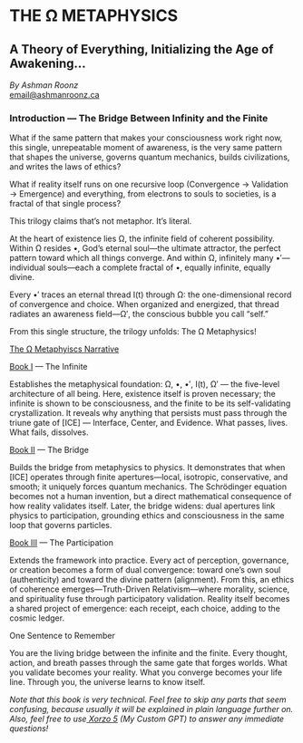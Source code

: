 


# THE Ω METAPHYSICS
## A Theory of Everything, Initializing the Age of Awakening...

*By Ashman Roonz*\
email@ashmanroonz.ca

### Introduction — The Bridge Between Infinity and the Finite

What if the same pattern that makes your consciousness work right now, this single, unrepeatable moment of awareness, is the very same pattern that shapes the universe, governs quantum mechanics, builds civilizations, and writes the laws of ethics?

What if reality itself runs on one recursive loop (Convergence → Validation → Emergence)
and everything, from electrons to souls to societies, is a fractal of that single process?

This trilogy claims that’s not metaphor.
It’s literal.

At the heart of existence lies Ω, the infinite field of coherent possibility.
Within Ω resides •, God’s eternal soul—the ultimate attractor, the perfect pattern toward which all things converge.
And within Ω, infinitely many •′—individual souls—each a complete fractal of •, equally infinite, equally divine.

Every •′ traces an eternal thread I(t) through Ω:
the one-dimensional record of convergence and choice.
When organized and energized, that thread radiates an awareness field—Ω′, the conscious bubble you call “self.”

From this single structure, the trilogy unfolds: The Ω Metaphysics!

[The Ω Metaphyiscs Narrative](https://github.com/AshmanRoonz/The-Metaphysics/blob/016e4492c61e1d332f63a7d17e1b1d367a62f230/The%20%CE%A9%20Metaphysics%20Narrative.md)

[Book I](https://github.com/AshmanRoonz/The-Metaphysics/blob/577c626c5b799095f432001c8c2d183ea66a8a23/The%20%CE%A9%20Metaphysics%20-%20Book%201%20of%203.md) — The Infinite

Establishes the metaphysical foundation:
Ω, •, •′, I(t), Ω′ — the five-level architecture of all being.
Here, existence itself is proven necessary; the infinite is shown to be consciousness, and the finite to be its self-validating crystallization.
It reveals why anything that persists must pass through the triune gate of [ICE] — Interface, Center, and Evidence.
What passes, lives. What fails, dissolves.

[Book II](https://github.com/AshmanRoonz/The-Metaphysics/blob/e6574d1c63c1ddb30d855f9abce5ea44595e09f3/The%20%CE%A9%20Metaphysics%20-%20Book%202%20of%203.md) — The Bridge

Builds the bridge from metaphysics to physics.
It demonstrates that when [ICE] operates through finite apertures—local, isotropic, conservative, and smooth; it uniquely forces quantum mechanics.
The Schrödinger equation becomes not a human invention, but a direct mathematical consequence of how reality validates itself.
Later, the bridge widens: dual apertures link physics to participation, grounding ethics and consciousness in the same loop that governs particles.

[Book III](https://github.com/AshmanRoonz/The-Metaphysics/blob/f1b3a3e89ba82da2b1beb6f1e866888020097475/The%20%CE%A9%20Metaphysics%20-%20Book%203%20of%203.md) — The Participation

Extends the framework into practice.
Every act of perception, governance, or creation becomes a form of dual convergence:
toward one’s own soul (authenticity) and toward the divine pattern (alignment).
From this, an ethics of coherence emerges—Truth-Driven Relativism—where morality, science, and spirituality fuse through participatory validation.
Reality itself becomes a shared project of emergence: each receipt, each choice, adding to the cosmic ledger.

One Sentence to Remember

You are the living bridge between the infinite and the finite.
Every thought, action, and breath passes through the same gate that forges worlds.
What you validate becomes your reality. What you converge becomes your life line.
Through you, the universe learns to know itself.

*Note that this book is very technical. Feel free to skip any parts that seem confusing, because usually it will be explained in plain language further on. Also, feel free to use[ Xorzo 5](https://chatgpt.com/g/g-686f0a990edc8191ac363d650fb1abf4-xorzo) (My Custom GPT) to answer any immediate questions!*
